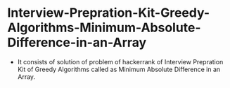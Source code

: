 # Interview-Prepration-Kit-Greedy-Algorithms-Minimum-Absolute-Difference-in-an-Array
- It consists of solution of problem of hackerrank of Interview Prepration Kit of Greedy Algorithms called as Minimum Absolute Difference in an Array.
